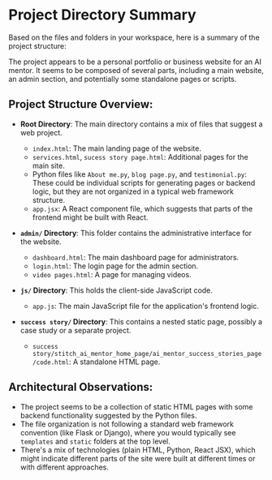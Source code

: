 # Project Directory Summary

Based on the files and folders in your workspace, here is a summary of the project structure:

The project appears to be a personal portfolio or business website for an AI mentor. It seems to be composed of several parts, including a main website, an admin section, and potentially some standalone pages or scripts.

## Project Structure Overview:

*   **Root Directory**: The main directory contains a mix of files that suggest a web project.
    *   `index.html`: The main landing page of the website.
    *   `services.html`, `sucess story page.html`: Additional pages for the main site.
    *   Python files like `About me.py`, `blog page.py`, and `testimonial.py`: These could be individual scripts for generating pages or backend logic, but they are not organized in a typical web framework structure.
    *   `app.jsx`: A React component file, which suggests that parts of the frontend might be built with React.

*   **`admin/` Directory**: This folder contains the administrative interface for the website.
    *   `dashboard.html`: The main dashboard page for administrators.
    *   `login.html`: The login page for the admin section.
    *   `video pages.html`: A page for managing videos.

*   **`js/` Directory**: This holds the client-side JavaScript code.
    *   `app.js`: The main JavaScript file for the application's frontend logic.

*   **`success story/` Directory**: This contains a nested static page, possibly a case study or a separate project.
    *   `success story/stitch_ai_mentor_home_page/ai_mentor_success_stories_page/code.html`: A standalone HTML page.

## Architectural Observations:

*   The project seems to be a collection of static HTML pages with some backend functionality suggested by the Python files.
*   The file organization is not following a standard web framework convention (like Flask or Django), where you would typically see `templates` and `static` folders at the top level.
*   There's a mix of technologies (plain HTML, Python, React JSX), which might indicate different parts of the site were built at different times or with different approaches.
